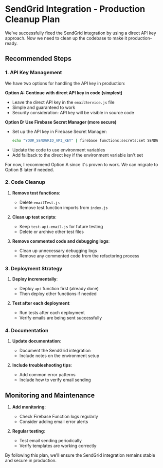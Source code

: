 # SendGrid Integration - Production Cleanup Plan

We've successfully fixed the SendGrid integration by using a direct API key approach. Now we need to clean up the codebase to make it production-ready.

## Recommended Steps

### 1. API Key Management

We have two options for handling the API key in production:

**Option A: Continue with direct API key in code (simplest)**
- Leave the direct API key in the `emailService.js` file
- Simple and guaranteed to work
- Security consideration: API key will be visible in source code

**Option B: Use Firebase Secret Manager (more secure)**
- Set up the API key in Firebase Secret Manager:
  ```bash
  echo "YOUR_SENDGRID_API_KEY" | firebase functions:secrets:set SENDGRID_API_KEY
  ```
- Update the code to use environment variables
- Add fallback to the direct key if the environment variable isn't set

For now, I recommend Option A since it's proven to work. We can migrate to Option B later if needed.

### 2. Code Cleanup

1. **Remove test functions**:
   - Delete `emailTest.js`
   - Remove test function imports from `index.js`

2. **Clean up test scripts**:
   - Keep `test-api-email.js` for future testing
   - Delete or archive other test files

3. **Remove commented code and debugging logs**:
   - Clean up unnecessary debugging logs
   - Remove any commented code from the refactoring process

### 3. Deployment Strategy

1. **Deploy incrementally**:
   - Deploy `api` function first (already done)
   - Then deploy other functions if needed

2. **Test after each deployment**:
   - Run tests after each deployment
   - Verify emails are being sent successfully

### 4. Documentation

1. **Update documentation**:
   - Document the SendGrid integration
   - Include notes on the environment setup

2. **Include troubleshooting tips**:
   - Add common error patterns
   - Include how to verify email sending

## Monitoring and Maintenance

1. **Add monitoring**:
   - Check Firebase Function logs regularly
   - Consider adding email error alerts

2. **Regular testing**:
   - Test email sending periodically
   - Verify templates are working correctly

By following this plan, we'll ensure the SendGrid integration remains stable and secure in production.